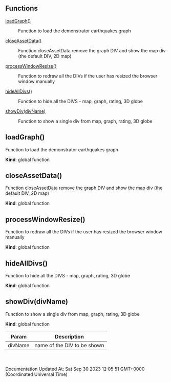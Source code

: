 ## Functions

<dl>
<dt><a href="#loadGraph">loadGraph()</a></dt>
<dd><p>Function to load the demonstrator earthquakes graph</p>
</dd>
<dt><a href="#closeAssetData">closeAssetData()</a></dt>
<dd><p>Function closeAssetData
remove the graph DIV and show the map div (the default DIV, 2D map)</p>
</dd>
<dt><a href="#processWindowResize">processWindowResize()</a></dt>
<dd><p>Function to redraw all the DIVs if the user has resized the browser window manually</p>
</dd>
<dt><a href="#hideAllDivs">hideAllDivs()</a></dt>
<dd><p>Function to hide all the DIVS -  map, graph, rating, 3D globe</p>
</dd>
<dt><a href="#showDiv">showDiv(divName)</a></dt>
<dd><p>Function to show a single div from  map, graph, rating, 3D globe</p>
</dd>
</dl>

<a name="loadGraph"></a>

## loadGraph()
Function to load the demonstrator earthquakes graph

**Kind**: global function  
<a name="closeAssetData"></a>

## closeAssetData()
Function closeAssetDataremove the graph DIV and show the map div (the default DIV, 2D map)

**Kind**: global function  
<a name="processWindowResize"></a>

## processWindowResize()
Function to redraw all the DIVs if the user has resized the browser window manually

**Kind**: global function  
<a name="hideAllDivs"></a>

## hideAllDivs()
Function to hide all the DIVS -  map, graph, rating, 3D globe

**Kind**: global function  
<a name="showDiv"></a>

## showDiv(divName)
Function to show a single div from  map, graph, rating, 3D globe

**Kind**: global function  

| Param | Description |
| --- | --- |
| divName | name of the DIV to be shown |

 <br /> <br />Documentation Updated At: Sat Sep 30 2023 12:05:51 GMT+0000 (Coordinated Universal Time)